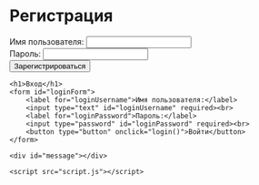 <!DOCTYPE html>
<html>
<head>
    <title>MyDarknet2 Registration and login</title>
    <meta name="google-site-verification" content="dq0_n6xUf9XgnjNIsmugNH2kRjcCkLbeddKEld0bCOw" />
</head>
<body>
    <h1>Регистрация</h1>
    <form id="registrationForm">
        <label for="username">Имя пользователя:</label>
        <input type="text" id="username" required><br>
        <label for="password">Пароль:</label>
        <input type="password" id="password" required><br>
        <button type="button" onclick="register()">Зарегистрироваться</button>
    </form>

    <h1>Вход</h1>
    <form id="loginForm">
        <label for="loginUsername">Имя пользователя:</label>
        <input type="text" id="loginUsername" required><br>
        <label for="loginPassword">Пароль:</label>
        <input type="password" id="loginPassword" required><br>
        <button type="button" onclick="login()">Войти</button>
    </form>

    <div id="message"></div>

    <script src="script.js"></script>
</body>
</html>

